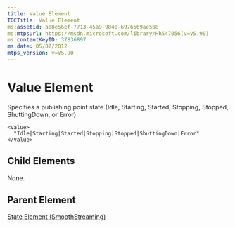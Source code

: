 ```yaml
---
title: Value Element
TOCTitle: Value Element
ms:assetid: ae8e56ef-7713-45a9-9840-6976569ae5b8
ms:mtpsurl: https://msdn.microsoft.com/library/Hh547056(v=VS.90)
ms:contentKeyID: 37836897
ms.date: 05/02/2012
mtps_version: v=VS.90
---
```


# Value Element

Specifies a publishing point state (Idle, Starting, Started, Stopping, Stopped, ShuttingDown, or Error).

    <Value>
      "Idle|Starting|Started|Stopping|Stopped|ShuttingDown|Error"
    </Value>

## Child Elements

None.

## Parent Element

[State Element (SmoothStreaming)](state-element-smoothstreaming.md)


